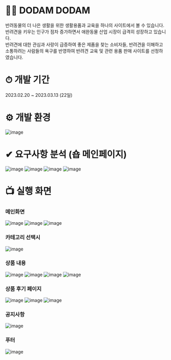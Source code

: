 # 🐕‍🦺 DODAM DODAM
 반려동물의 더 나은 생활을 위한 생활용품과 교육을 하나의 사이트에서 볼 수 있습니다.  
 반려견을 키우는 인구가 점차 증가하면서 애완동물 산업 시장이 급격히 성장하고 있습니다.   
 반려견에 대한 관심과 사랑이 급증하여 좋은 제품을 찾는 소비자들, 반려견을 이해하고 소통하려는 사람들의 욕구를 반영하여 반려견 교육 및 관련 용품 판매 사이트를 선정하였습니다.    
  


# ⏱ 개발 기간
2023.02.20 ~ 2023.03.13 (22일)

# ⚙ 개발 환경 
![image](https://github.com/helmijin/DodamDodam/assets/113495471/fa5dad71-a37b-4a21-9a5a-7e47c504f253)

# ✔ 요구사항 분석 (숍 메인페이지)
![image](https://github.com/helmijin/DodamDodam/assets/113495471/54dcc830-9872-4aef-a418-cf0c51556ea6)
![image](https://github.com/helmijin/DodamDodam/assets/113495471/773eafc7-1f23-4ab5-a320-e27fca25579e)
![image](https://github.com/helmijin/DodamDodam/assets/113495471/fe70b544-c2d2-4ad9-bdf7-91f0a4733681)
![image](https://github.com/helmijin/DodamDodam/assets/113495471/eb752429-22a3-47a3-a39e-9059ee1af643)

# 📺 실행 화면
### 메인화면
![image](https://github.com/helmijin/DodamDodam/assets/113495471/e2a47f74-9153-49c1-b223-4c45802a2cae)
![image](https://github.com/helmijin/DodamDodam/assets/113495471/dbf38cc8-813a-45bc-a2f0-2b0516b17174)
![image](https://github.com/helmijin/DodamDodam/assets/113495471/9dc8cd05-625e-4cc1-b5a9-3b09850f9fdb)
### 카테고리 선택시
![image](https://github.com/helmijin/DodamDodam/assets/113495471/8d0e4a5f-3f37-4993-b5e6-ea835bbc05d0)
### 상품 내용
![image](https://github.com/helmijin/DodamDodam/assets/113495471/fcb4145e-c156-4874-9680-3f9fa91bb022)
![image](https://github.com/helmijin/DodamDodam/assets/113495471/ef87f774-18f7-412a-b3b1-1f7e60db6825)
![image](https://github.com/helmijin/DodamDodam/assets/113495471/a23f44d6-7a45-483f-b7ae-b05e46e85b41)
![image](https://github.com/helmijin/DodamDodam/assets/113495471/4d8b8299-b012-4302-bc12-a15f3bd31ea5)
### 상품 후기 페이지
![image](https://github.com/helmijin/DodamDodam/assets/113495471/6f479bba-d83c-4bc6-aff5-bc38091d5bb8)
![image](https://github.com/helmijin/DodamDodam/assets/113495471/7e6c813e-fa30-44bd-b859-759599bd44b3)
![image](https://github.com/helmijin/DodamDodam/assets/113495471/69d2fa2b-0d64-447f-9743-92123c57879b)
### 공지사항
![image](https://github.com/helmijin/DodamDodam/assets/113495471/70aead04-d840-47c3-b938-3db46c10c41c)
### 푸터
![image](https://github.com/helmijin/DodamDodam/assets/113495471/e56a7836-578f-4582-9912-f53296cd2a28)
